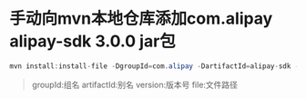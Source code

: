 # 手动向mvn本地仓库添加com.alipay alipay-sdk 3.0.0 jar包  
```java 
mvn install:install-file -DgroupId=com.alipay -DartifactId=alipay-sdk -Dversion=3.0.0 -Dpackaging=jar -Dfile=d:/alipay-sdk-java-3.0.0.jar
```
> groupId:组名 artifactId:别名 version:版本号 file:文件路径 